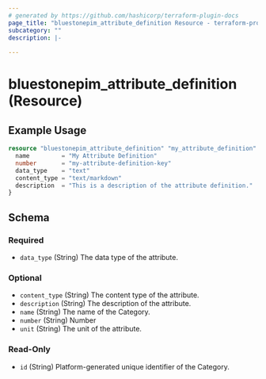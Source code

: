 ```yaml
---
# generated by https://github.com/hashicorp/terraform-plugin-docs
page_title: "bluestonepim_attribute_definition Resource - terraform-provider-bluestonepim"
subcategory: ""
description: |-
  
---
```


# bluestonepim_attribute_definition (Resource)



## Example Usage

```terraform
resource "bluestonepim_attribute_definition" "my_attribute_definition" {
  name         = "My Attribute Definition"
  number       = "my-attribute-definition-key"
  data_type    = "text"
  content_type = "text/markdown"
  description  = "This is a description of the attribute definition."
}
```

<!-- schema generated by tfplugindocs -->
## Schema

### Required

- `data_type` (String) The data type of the attribute.

### Optional

- `content_type` (String) The content type of the attribute.
- `description` (String) The description of the attribute.
- `name` (String) The name of the Category.
- `number` (String) Number
- `unit` (String) The unit of the attribute.

### Read-Only

- `id` (String) Platform-generated unique identifier of the Category.
